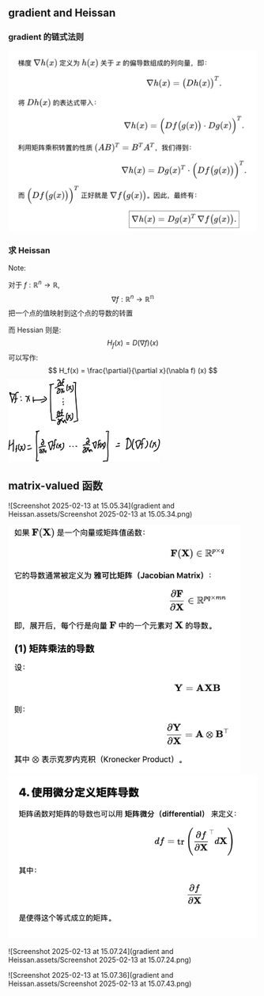 ## gradient and Heissan

### gradient 的链式法则

<img src="02-classification.assets/Screenshot 2025-02-11 at 11.43.16.png" alt="Screenshot 2025-02-11 at 11.43.16" style="zoom:50%;" />



### 求 Heissan 

Note: 

对于 $f:\mathbb{R}^n \rightarrow \mathbb{R}$,
$$
\nabla f: \mathbb{R}^n \rightarrow \mathbb{R^n}
$$
把一个点的值映射到这个点的导数的转置

而 Hessian 则是:
$$
H_f(x) = D(\nabla f) (x)
$$
可以写作:
$$
H_f(x) = \frac{\partial}{\partial x}(\nabla f) (x)
$$
<img src="gradient and Heissan.assets/image-20250211123059651.png" alt="image-20250211123059651" style="zoom:30%;" />









## matrix-valued 函数

![Screenshot 2025-02-13 at 15.05.34](gradient and Heissan.assets/Screenshot 2025-02-13 at 15.05.34.png)



<img src="gradient and Heissan.assets/Screenshot 2025-02-13 at 15.06.26.png" alt="Screenshot 2025-02-13 at 15.06.26" style="zoom: 67%;" />

<img src="gradient and Heissan.assets/Screenshot 2025-02-13 at 15.07.06.png" alt="Screenshot 2025-02-13 at 15.07.06" style="zoom: 67%;" />

![Screenshot 2025-02-13 at 15.07.24](gradient and Heissan.assets/Screenshot 2025-02-13 at 15.07.24.png)



![Screenshot 2025-02-13 at 15.07.36](gradient and Heissan.assets/Screenshot 2025-02-13 at 15.07.43.png)
